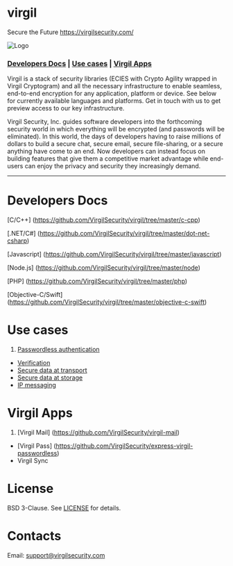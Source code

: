 # virgil
Secure the Future https://virgilsecurity.com/

![Logo](https://raw.githubusercontent.com/VirgilSecurity/virgil-net/master/logo.png)

### [Developers Docs](#head3) | [Use cases](#head4) | [Virgil Apps](#head2)


Virgil is a stack of security libraries (ECIES with Crypto Agility wrapped in Virgil Cryptogram) and all the necessary infrastructure to enable seamless, end-to-end encryption for any application, platform or device. See below for currently available languages and platforms. Get in touch with us to get preview access to our key infrastructure.

Virgil Security, Inc. guides software developers into the forthcoming security world in which everything will be encrypted (and passwords will be eliminated). In this world, the days of developers having to raise millions of dollars to build a secure chat, secure email, secure file-sharing, or a secure anything have come to an end. Now developers can instead focus on building features that give them a competitive market advantage while end-users can enjoy the privacy and security they increasingly demand.
***

# <a name="head3"></a>Developers Docs

[C/C++] (https://github.com/VirgilSecurity/virgil/tree/master/c-cpp)

[.NET/C#] (https://github.com/VirgilSecurity/virgil/tree/master/dot-net-csharp)

[Javascript] (https://github.com/VirgilSecurity/virgil/tree/master/javascript)

[Node.js] (https://github.com/VirgilSecurity/virgil/tree/master/node)

[PHP] (https://github.com/VirgilSecurity/virgil/tree/master/php)

[Objective-C/Swift] (https://github.com/VirgilSecurity/virgil/tree/master/objective-c-swift)

# <a name="head4"></a>Use cases
1. [Passwordless authentication](https://github.com/TempOrganization/wiki/wiki/Passwordless-authentication)
- [Verification](https://github.com/TempOrganization/wiki/wiki/Verify-data)
- [Secure data at transport](https://github.com/TempOrganization/wiki/wiki/Secure-data-at-transport)
- [Secure data at storage](https://github.com/TempOrganization/wiki/wiki/Secure-data-at-storage)
- [IP messaging](https://github.com/TempOrganization/wiki/wiki/IP-messaging)

# <a name="head2"></a>Virgil Apps
1. [Virgil Mail] (https://github.com/VirgilSecurity/virgil-mail)
- [Virgil Pass] (https://github.com/VirgilSecurity/express-virgil-passwordless)
- Virgil Sync

# License
BSD 3-Clause. See [LICENSE](https://github.com/VirgilSecurity/virgil/blob/master/LICENSE) for details.

# Contacts
Email: support@virgilsecurity.com
